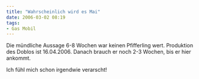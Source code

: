 ```yaml
---
title: "Wahrscheinlich wird es Mai"
date: 2006-03-02 08:19
tags: 
- Gas Mobil
---
```

Die mündliche Aussage 6-8 Wochen war keinen Pfifferling wert. Produktion des Doblos ist 16.04.2006. Danach brauch er noch 2-3 Wochen, bis er hier ankommt.

Ich fühl mich schon irgendwie verarscht! 